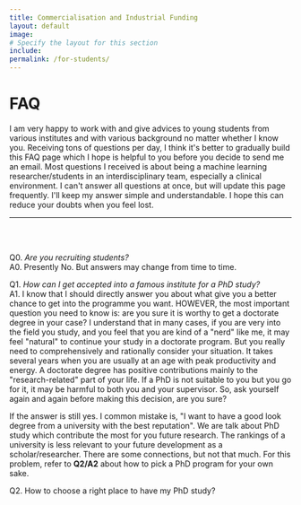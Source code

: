 ```yaml
---
title: Commercialisation and Industrial Funding
layout: default
image:
# Specify the layout for this section
include: 
permalink: /for-students/
---
```

# FAQ
I am very happy to work with and give advices to young students from various institutes and with various background no matter whether I know you. Receiving tons of questions per day, I think it's better to gradually build this FAQ page which I hope is helpful to you before you decide to send me an email. Most questions I received is about being a machine learning researcher/students in an interdisciplinary team, especially a clinical environment. I can't answer all questions at once, but will update this page frequently. I'll keep my answer simple and understandable. I hope this can reduce your doubts when you feel lost.

<hr>
<br>
<br>


Q0. *Are you recruiting students?* <br>
A0. Presently No. But answers may change from time to time.
  
Q1. *How can I get accepted into a famous institute for a PhD study?* <br>
A1. I know that I should directly answer you about what give you a better chance to get into the programme you want. HOWEVER, the most important question you need to know is: are you sure it is worthy to get a doctorate degree in your case? I understand that in many cases, if you are very into the field you study, and you feel that you are kind of a "nerd" like me, it may feel "natural" to continue your study in a doctorate program. But you really need to comprehensively and rationally consider your situation. It takes several years when you are usually at an age with peak productivity and energy. A doctorate degree has positive contributions mainly to the "research-related" part of your life. If a PhD is not suitable to you but you go for it, it may be harmful to both you and your supervisor. So, ask yourself again and again before making this decision, are you sure? 

  If the answer is still yes. I common mistake is, "I want to have a good look degree from a university with the best reputation". We are talk about PhD study which contribute the most for you future research. The rankings of a university is less relevant to your future development as a scholar/researcher. There are some connections, but not that much. For this problem, refer to **Q2/A2** about how to pick a PhD program for your own sake.

Q2. How to choose a right place to have my PhD study? 


